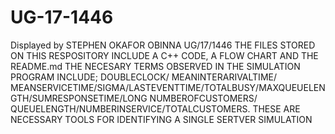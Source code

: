 # UG-17-1446

Displayed by STEPHEN OKAFOR OBINNA UG/17/1446 THE FILES STORED ON THIS RESPOSITORY INCLUDE A C++ CODE, A FLOW CHART AND THE README.md THE NECESARY TERMS OBSERVED IN THE SIMULATION PROGRAM INCLUDE; DOUBLECLOCK/ MEANINTERARIVALTIME/ MEANSERVICETIME/SIGMA/LASTEVENTTIME/TOTALBUSY/MAXQUEUELENGTH/SUMRESPONSETIME/LONG NUMBEROFCUSTOMERS/ QUEUELENGTH/NUMBERINSERVICE/TOTALCUSTOMERS. THESE ARE NECESSARY TOOLS FOR IDENTIFYING A SINGLE SERTVER SIMULATION
